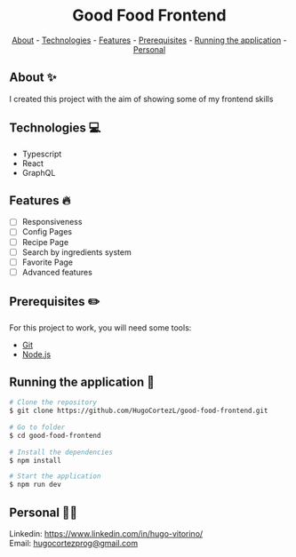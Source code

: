 <h1 align="center"> Good Food Frontend</h1>

<p align="center">
    <a href="#about">About</a>
    - <a href="#technologies">Technologies</a>
    - <a href="#Features">Features</a>
    - <a href="#pre">Prerequisites</a>
    - <a href="#running">Running the application</a>
    - <a href="#personal">Personal</a>
</p>
 
<h2 id="about">About ✨</h2>
 
I created this project with the aim of showing some of my frontend skills
 
<h2 id="technologies">Technologies 💻</h2>
 
- Typescript
- React
- GraphQL
 
<h2 id="Features">Features 🔥</h2>

* [ ] Responsiveness
* [ ] Config Pages
* [ ] Recipe Page
* [ ] Search by ingredients system
* [ ] Favorite Page
* [ ] Advanced features

<h2 id="pre">Prerequisites ✏️</h2>
 
For this project to work, you will need some tools:

* [Git](https://git-scm.com/downloads)
* [Node.js](https://nodejs.org/en/download/)
 
<h2 id="running">Running the application 🎲</h2>

 
```bash
# Clone the repository
$ git clone https://github.com/HugoCortezL/good-food-frontend.git
 
# Go to folder
$ cd good-food-frontend
 
# Install the dependencies
$ npm install

# Start the application
$ npm run dev
```
 
<h2 id="personal">Personal 🙋‍♂️</h2>
 
Linkedin: https://www.linkedin.com/in/hugo-vitorino/
</br>
Email: hugocortezprog@gmail.com